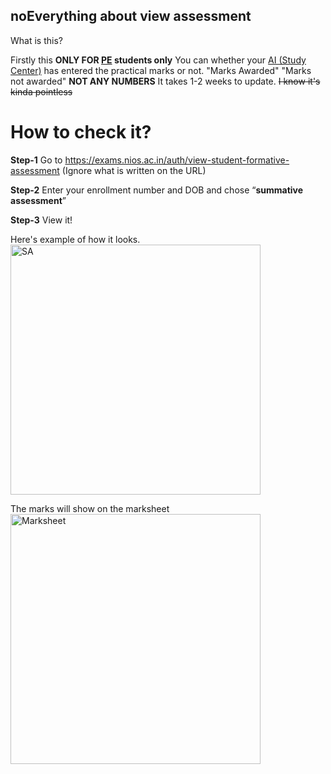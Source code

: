 noEverything about view assessment
------------------

What is this?

Firstly this **ONLY FOR [PE](https://nios-students.pages.dev/wiki/Exams-Assignments) students only** You can whether your [AI (Study Center)](https://nios-students.pages.dev/wiki/Glossary#:~:text=AI/SC%3A%20Accredited%20Institutes/Study%20Centre) has entered the practical 
 marks or not. "Marks Awarded" "Marks not awarded" **NOT ANY NUMBERS** It takes 1-2 weeks to update. ~~I know it's kinda pointless~~

# How to check it?

**Step-1** Go to
https://exams.nios.ac.in/auth/view-student-formative-assessment (Ignore what is written on the URL)

**Step-2** Enter your enrollment number and DOB and chose “**summative assessment**”

**Step-3** View it!

Here's example of how it looks.
<img src="https://cdn.jsdelivr.net/gh/nios-students/docs@master/wiki/assets/sa.jpg" alt="SA" width="400">

The marks will show on the marksheet 
<img src="https://cdn.jsdelivr.net/gh/nios-students/docs@master/wiki/assets/ms.jpg" alt="Marksheet" width="400">
 


